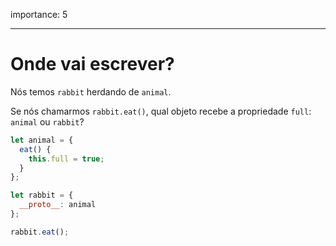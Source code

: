 importance: 5

---

# Onde vai escrever?

Nós temos `rabbit` herdando de `animal`.

Se nós chamarmos `rabbit.eat()`, qual objeto recebe a propriedade `full`: `animal` ou `rabbit`? 

```js
let animal = {
  eat() {
    this.full = true;
  }
};

let rabbit = {
  __proto__: animal
};

rabbit.eat();
```
